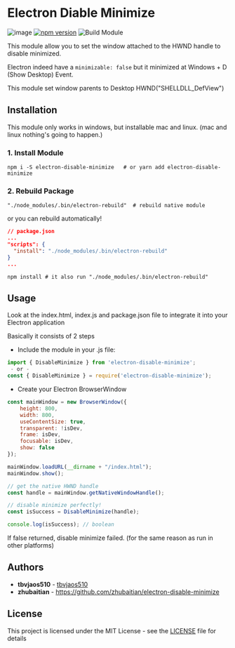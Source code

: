 # Electron Diable Minimize

![image](https://badgen.net/badge/platform/Windows%20only?list=1)
[![npm version](https://badge.fury.io/js/electron-disable-minimize.svg)](https://badge.fury.io/js/electron-disable-minimize)
![Build Module](https://github.com/tbvjaos510/electron-disable-minimize/workflows/Build%20Module/badge.svg)

This module allow you to set the window attached to the HWND handle to disable minimized.

Electron indeed have a ```minimizable: false``` but it minimized at Windows + D (Show Desktop) Event.

This module set window parents to Desktop HWND("SHELLDLL_DefView")

## Installation

This module only works in windows, but installable mac and linux. (mac and linux nothing's going to happen.)

### 1. Install Module

```shell
npm i -S electron-disable-minimize   # or yarn add electron-disable-minimize
```

### 2. Rebuild Package

```shell
"./node_modules/.bin/electron-rebuild"  # rebuild native module
```

or you can rebuild automatically!

```json
// package.json
...
"scripts": {
  "install": "./node_modules/.bin/electron-rebuild"
}
...
```

```shell
npm install # it also run "./node_modules/.bin/electron-rebuild"
```

## Usage

Look at the index.html, index.js and package.json file to integrate it into your Electron application

Basically it consists of 2 steps

* Include the module in your .js file:

```js
import { DisableMinimize } from 'electron-disable-minimize';
 - or -
const { DisableMinimize } = require('electron-disable-minimize');
```

* Create your Electron BrowserWindow

```js
const mainWindow = new BrowserWindow({
    height: 800,
    width: 800,
    useContentSize: true,
    transparent: !isDev,
    frame: isDev,
    focusable: isDev,
    show: false
});

mainWindow.loadURL(__dirname + "/index.html");
mainWindow.show();

// get the native HWND handle
const handle = mainWindow.getNativeWindowHandle();

// disable minimize perfectly!
const isSuccess = DisableMinimize(handle);

console.log(isSuccess); // boolean
```

If false returned, disable minimize failed. (for the same reason as run in other platforms)

## Authors

* **tbvjaos510** - [tbvjaos510](https://github.com/tbvjaos510/)
* **zhubaitian**  - https://github.com/zhubaitian/electron-disable-minimize
## License

This project is licensed under the MIT License - see the [LICENSE](LICENSE) file for details
